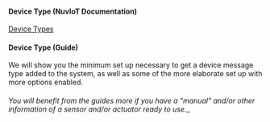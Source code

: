 #### Device Type (NuvIoT Documentation)

[Device Types](DeviceTypes.md)

#### Device Type (Guide)

We will show you the minimum set up necessary to get a device message type added to the system, as well as some of the more elaborate set up with more options enabled.

#### 

_You will benefit from the guides more if you have a "manual" and/or other information of a sensor and/or actuator ready to use.__
